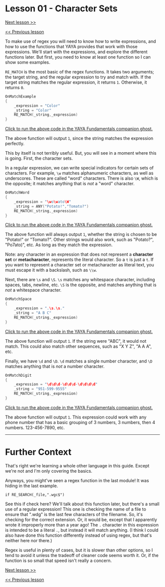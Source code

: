 # Lesson 01 - Character Sets

[Next lesson >>](../module_07_regular_expressions/02_metacharacters.md)

[<< Previous lesson](../module_07_regular_expressions/00_what_is_regex.md)

To make use of regex you will need to know how to write expressions, and how to use the functions that YAYA provides that work with those expressions. We'll start with the expressions, and explore the different functions later. But first, you need to know at least one function so I can show some examples.

`RE_MATCH` is the most basic of the regex functions. It takes two arguments; the target string, and the regular expression to try and match with. If the target string matches the regular expression, it returns `1`. Otherwise, it returns `0`.

```c
OnMatchExample
{
	_expression = "Color"
	_string = "Color"
	RE_MATCH(_string,_expression)
}
```

[Click to run the above code in the YAYA Fundamentals companion ghost.](https://zichqec.github.io/s-the-skeleton/jump.html?url=x-ukagaka-link%3Atype%3Devent%26ghost%3DYAYA%20Fundamentals%26info%3DOnExample.M7.L1.MatchExample)

The above function will output `1`, since the string matches the expression perfectly.

This by itself is not terribly useful. But, you will see in a moment where this is going. First, the character sets.

In a regular expression, we can write special indicators for certain sets of characters. For example, `\w` matches alphanumeric characters, as well as underscores. These are called "word" characters. There is also `\W`, which is the opposite; it matches anything that is *not* a "word" character.

```c
OnMatchWord
{
	_expression = "\wo\wato\W"
	_string = ANY("Potato!","Tomato?")
	RE_MATCH(_string,_expression)
}
```

[Click to run the above code in the YAYA Fundamentals companion ghost.](https://zichqec.github.io/s-the-skeleton/jump.html?url=x-ukagaka-link%3Atype%3Devent%26ghost%3DYAYA%20Fundamentals%26info%3DOnExample.M7.L1.MatchWord)

The above function will always output `1`, whether the string is chosen to be "Potato!" or "Tomato?". Other strings would also work, such as "Potato?", "Po7ato)", etc. As long as they match the expression.

Note: any character in an expression that does not represent a **character set** or **metacharacter**, represents the literal character. So a `t` is just a `t`. If you want to represent a character set or metacharacter as literal text, you must escape it with a backslash, such as `\\w`.


Next, there are `\s` and `\S`. `\s` matches any whitespace character, including spaces, tabs, newline, etc. `\S` is the opposite, and matches anything that is *not* a whitespace character.

```c
OnMatchSpace
{
	_expression = ".\s.\s."
	_string = "A B C"
	RE_MATCH(_string,_expression)
}
```

[Click to run the above code in the YAYA Fundamentals companion ghost.](https://zichqec.github.io/s-the-skeleton/jump.html?url=x-ukagaka-link%3Atype%3Devent%26ghost%3DYAYA%20Fundamentals%26info%3DOnExample.M7.L1.MatchSpace)

The above function will output `1`. If the string were "ABC", it would not match. This could also match other sequences, such as "X Y Z", "A A A", etc.

Finally, we have `\d` and `\D`. `\d` matches a single number character, and `\D` matches anything that is *not* a number character.

```c
OnMatchDigit
{
	_expression = "\d\d\d-\d\d\d-\d\d\d\d"
	_string = "951-599-9555"
	RE_MATCH(_string,_expression)
}
```

[Click to run the above code in the YAYA Fundamentals companion ghost.](https://zichqec.github.io/s-the-skeleton/jump.html?url=x-ukagaka-link%3Atype%3Devent%26ghost%3DYAYA%20Fundamentals%26info%3DOnExample.M7.L1.MatchDigit)

The above function will output `1`. This expression could work with any phone number that has a basic grouping of 3 numbers, 3 numbers, then 4 numbers. 123-456-7890, etc.

---

# Further Context

That's right we're learning a whole other language in this guide. Except we're not and I'm only covering the basics.

Anyways, you might've seen a regex function in the last module! It was hiding in the last example.

`if RE_SEARCH(_file,".wgc$")`

See this if check here? We'll talk about this function later, but there's a small use of a regular expression! This one is checking the name of a file to ensure that ".wdg" is the last few characters of the filename. So, it's checking for the correct extension. Or, it would be, except that I apparently wrote it improperly more than a year ago! The `.` character in this expression is intended to be a literal `.`, but instead it will match anything. (I think I could also have done this function differently instead of using regex, but that's neither here nor there.)

Regex is useful in plenty of cases, but it is slower than other options, so I tend to avoid it unless the tradeoff of cleaner code seems worth it. Or, if the function is so small that speed isn't really a concern.

[Next lesson >>](../module_07_regular_expressions/02_metacharacters.md)

[<< Previous lesson](../module_07_regular_expressions/00_what_is_regex.md)
